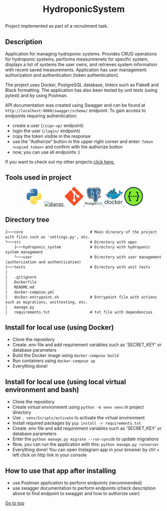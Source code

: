 # <p align=center> <a name="top">HydroponicSystem</a></p>  

Project implemented as part of a recruitment task.

## Description

Application for managing hydroponic systems. Provides CRUD operations for hydroponic systems, performs measurmenets for specific system, displays a list of systems the user owns, and retrieves system information with recent saved measurements. Application has user management: authorization and authentication (token authentication).

The project uses Docker, PostgreSQL database, linters such as Flake8 and Black formatting. The application has also been tested by unit tests (using pytest) and by using Postman.

API documentation was created using Swagger and can be found at ```http://localhost:8000/swagger/schema/``` endpoint. 
To gain access to endpoints requiring authentication: 
- create a user (```/sign-up/``` endpoint)
- login the user (```/login/``` endpoint)
- copy the token visible in the response
- use the "Authorize" button in the upper right corner and enter: ```Token <copied token>``` and confirm with the authorize button
- now, you can use all endpoints :)

If you want to check out my other projects [click here.](https://github.com/krzysztofgrabczynski)

## Tools used in project

<p align=center><a href="https://www.python.org"> <img src="https://raw.githubusercontent.com/devicons/devicon/master/icons/python/python-original.svg" alt="python" width="60" height="60"/></a> 
<a href="https://www.djangoproject.com/"> <img src="https://cdn.worldvectorlogo.com/logos/django.svg" alt="django" width="60" height="60"/> </a>
<a href="https://git-scm.com/"> <img src="https://raw.githubusercontent.com/devicons/devicon/master/icons/git/git-original.svg" alt="git" width="60" height="60"/> </a> 
<a href="https://www.postgresql.org.pl/"> <img src="https://raw.githubusercontent.com/devicons/devicon/55609aa5bd817ff167afce0d965585c92040787a/icons/postgresql/postgresql-original-wordmark.svg" alt="psql" width="60" height="60"/> </a>
<a href="https://www.docker.com/"> <img src="https://raw.githubusercontent.com/devicons/devicon/55609aa5bd817ff167afce0d965585c92040787a/icons/docker/docker-original-wordmark.svg" alt="docker" width="60" height="60"/> </a>
<a href="https://swagger.io/"> <img src="https://github.com/devicons/devicon/blob/master/icons/swagger/swagger-original.svg" alt="swagger" width="60" height="60"/> </a></p>


## Directory tree

```
├───core                              # Main direcory of the project with files such as 'settings.py', etc.
└───src                               # Directory with apps
    ├───hydroponic_system             # Directory with hydroponic system management
    └───user                          # Directory with user management (authorization and authentication)
├───tests                             # Directory with unit tests
|
│   .gitignore
│   Dockerfile
│   README.md
│   docker-compose.yml
│   docker-entrypoint.sh              # Entrypoint file with actions such as migrations, unittesting, etc.
│   manage.py
│   requirements.txt                  # txt file with dependencies
```

## Install for local use (using Docker)
- Clone the repository
- Create .env file and add requirement variables such as 'SECRET_KEY' or database parameters
- Build the Docker image using ``` docker-compose build ```
- Run containers using ``` docker-compose up ```
- Everything done! 

## Install for local use (using local virtual environment and bash)
- Clone the repository
- Create virtual environment using ``` python -m venv venv ``` in project directory
- Use ``` . venv/Scripts/activate ``` to activate the virtual environment
- Install required packages by ``` pip install -r requirements.txt ```
- Create .env file and add requirement variables such as 'SECRET_KEY' or database parameters
- Enter the ``` python manage.py migrate --run-syncdb ``` to update migrations
- Now, you can run the application with this: ``` python manage.py runserver ```
- Everything done! You can open Instagram app in your browser by ctrl + left click on http link in your console

 ## How to use that app after installing
- use Postman application to perform endpoints (recommended)
- use swagger documentation to perform endpoints (check description above to find endpoint to swagger and how to authorize user)

[Go to top](#top) 
